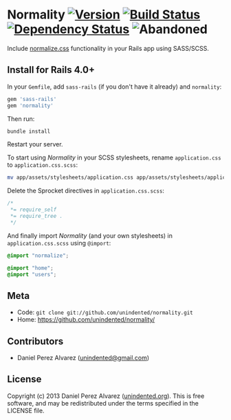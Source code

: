 # Normality [![Version](https://img.shields.io/gem/v/normality.svg)](https://rubygems.org/gems/normality) [![Build Status](https://img.shields.io/travis/unindented/normality.svg)](http://travis-ci.org/unindented/normality) [![Dependency Status](https://img.shields.io/gemnasium/unindented/normality.svg)](https://gemnasium.com/unindented/normality) ![Abandoned](https://img.shields.io/badge/status-abandoned-red.svg)

Include [normalize.css](https://necolas.github.io/normalize.css/) functionality in your Rails app using SASS/SCSS.


## Install for Rails 4.0+

In your `Gemfile`, add `sass-rails` (if you don't have it already) and `normality`:

```ruby
gem 'sass-rails'
gem 'normality'
```

Then run:

```sh
bundle install
```

Restart your server.

To start using *Normality* in your SCSS stylesheets, rename `application.css` to `application.css.scss`:

```sh
mv app/assets/stylesheets/application.css app/assets/stylesheets/application.css.scss
```

Delete the Sprocket directives in `application.css.scss`:

```css
/*
 *= require_self
 *= require_tree .
 */
```

And finally import *Normality* (and your own stylesheets) in `application.css.scss` using `@import`:

```scss
@import "normalize";

@import "home";
@import "users";
```


## Meta

* Code: `git clone git://github.com/unindented/normality.git`
* Home: <https://github.com/unindented/normality/>


## Contributors

* Daniel Perez Alvarez ([unindented@gmail.com](mailto:unindented@gmail.com))


## License

Copyright (c) 2013 Daniel Perez Alvarez ([unindented.org](https://unindented.org/)). This is free software, and may be redistributed under the terms specified in the LICENSE file.
